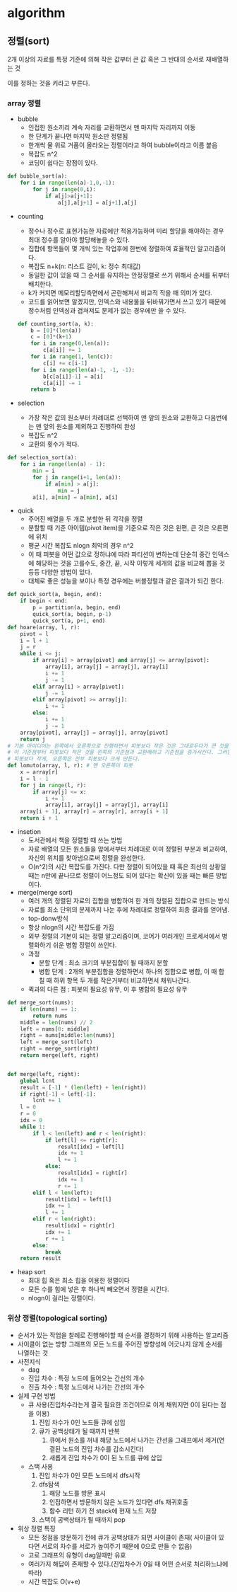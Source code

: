 # algorithm

## 정렬(sort)

2개 이상의 자료를 특정 기준에 의해 작은 값부터 큰 값 혹은 그 반대의 순서로 재배열하는 것

이를 정하는 것을 키라고 부른다.

### array 정렬

- bubble
  - 인접한 원소끼리 계속 자리를 교환하면서 맨 마지막 자리까지 이동
  - 한 단계가 끝나면 마지막 원소만 정렬됨
  - 한개씩 물 위로 거품이 올라오는 정렬이라고 하여 bubble이라고 이름 붙음
  - 복잡도 n^2
  - 코딩이 쉽다는 장점이 있다.

```python
def bubble_sort(a):
    for i in range(len(a)-1,0,-1):
        for j in range(0,i):
            if a[j]>a[j+1]:
                a[j],a[j+1] = a[j+1],a[j]
```

- counting

  - 정수나 정수로 표현가능한 자료에만 적용가능하며 미리 할당을 해야하는 경우 최대 정수를 알아야 할당해놓을 수 있다.
  - 집합에 항목들이 몇 개씩 있는 작업후에 한번에 정렬하여 효율적인 알고리즘이다.
  - 복잡도 n+k(n: 리스트 길이, k: 정수 최대값)
  - 동일한 값이 있을 때 그 순서를 유지하는 안정정렬로 쓰기 위해서 순서를 뒤부터 배치한다.
  - k가 커지면 메모리할당측면에서 곤란해져서 비교적 작을 때 의미가 있다.
  - 코드를 읽어보면 알겠지만, 인덱스와 내용물을 뒤바꿔가면서 쓰고 있기 때문에 정수처럼 인덱싱과 겹쳐져도 문제가 없는 경우에만 쓸 수 있다.

  ```python
  def counting_sort(a, k):
      b = [0]*(len(a))
      c = [0]*(k+1)
      for i in range(0,len(a)):
          c[a[i]] += 1
      for i in range(1, len(c)):
          c[i] += c[i-1]
      for i in range(len(a)-1, -1, -1):
          b[c[a[i]]-1] = a[i]
          c[a[i]] -= 1
      return b
  ```

- selection

  - 가장 작은 값의 원소부터 차례대로 선택하여 맨 앞의 원소와 교환하고 다음번에는 맨 앞의 원소를 제외하고 진행하여 완성
  - 복잡도 n^2
  - 교환의 횟수가 적다.

```python
def selection_sort(a):
    for i in range(len(a) - 1):
        min = i
        for j in range(i+1, len(a)):
            if a[min] > a[j]:
                min = j
        a[i], a[min] = a[min], a[i]
```

- quick
  - 주어진 배열을 두 개로 분할한 뒤 각각을 정렬
  - 분할할 때 기준 아이템(pivot item)을 기준으로 작은 것은 왼편, 큰 것은 오른편에 위치
  - 평균 시간 복잡도 nlogn 최악의 경우 n^2
  - 이 때 피봇을 어떤 값으로 정하냐에 따라 파티션이 변하는데 단순히 중간 인덱스에 해당하는 것을 고를수도, 중간, 끝, 시작 이렇게 세개의 값을 비교해 뽑을 것 등등 다양한 방법이 있다.
  - 대체로 좋은 성능을 보이나 특정 경우에는 버블정렬과 같은 결과가 되긴 한다.

```python
def quick_sort(a, begin, end):
    if begin < end:
        p = partition(a, begin, end)
        quick_sort(a, begin, p-1)
        quick_sort(a, p+1, end)
def hoare(array, l, r):
    pivot = l
    i = l + 1
    j = r
    while i <= j:
        if array[i] > array[pivot] and array[j] <= array[pivot]:
            array[i], array[j] = array[j], array[i]
            i += 1
            j -= 1
        elif array[i] > array[pivot]:
            j -= 1
        elif array[pivot] >= array[j]:
            i += 1
        else:
            i += 1
            j -= 1
    array[pivot], array[j] = array[j], array[pivot]
    return j
# 기본 아이디어는 왼쪽에서 오른쪽으로 진행하면서 피봇보다 작은 것은 그대로두다가 큰 것을 만나는 순간을 기준점으로 두고
# 이 기준점부터 피봇보다 작은 것을 왼쪽의 기준점과 교환해하고 기준점을 증가시킨다. 그러면 기준점 기준으로 왼쪽에는 전부
# 피봇보다 작게, 오른쪽은 전부 피봇보다 크게 만든다.
def lomuto(array, l, r): # 맨 오른쪽이 피봇
    x = array[r]
    i = l - 1
    for j in range(l, r):
        if array[j] <= x:
            i += 1
            array[i], array[j] = array[j], array[i]
    array[i + 1], array[r] = array[r], array[i + 1]
    return i + 1
```

- insetion
  - 도서관에서 책을 정렬할 때 쓰는 방법
  - 자료 배열의 모든 원소들을 앞에서부터 차례대로 이미 정렬된 부분과 비교하여, 자신의 위치를 찾아냄으로써 정렬을 완성한다.
  - O(n^2)의 시간 복잡도를 가진다. 다만 정렬이 되어있을 때 혹은 최선의 상황일 때는 n만에 끝나므로 정렬이 어느정도 되어 있다는 확신이 있을 때는 빠른 방법이다.
- merge(merge sort)
  - 여러 개의 정렬된 자료의 집합을 병합하여 한 개의 정렬된 집합으로 만드는 방식
  - 자료를 최소 단위의 문제까지 나눈 후에 차례대로 정렬하여 최종 결과를 얻어냄. 
  - top-donw방식
  - 항상 nlogn의 시간 복잡도를 가짐
  - 외부 정렬의 기본이 되는 정렬 알고리즘이며, 코어가 여러개인 프로세서에서 병렬화하기 쉬운 병합 정렬이 쓰인다.
  - 과정
    - 분할 단계 : 최소 크기의 부분집합이 될 때까지 분할
    - 병합 단계 : 2개의 부분집합을 정렬하면서 하나의 집합으로 병합, 이 때 합칠 때 하위 항목 두 개를 작은거부터 비교하면서 채워나간다.
  - 퀵과의 다른 점 : 피봇의 필요성 유무, 이 후 병합의 필요성 유무

```python
def merge_sort(nums):
    if len(nums) == 1:
        return nums
    middle = len(nums) // 2
    left = nums[0: middle]
    right = nums[middle:len(nums)]
    left = merge_sort(left)
    right = merge_sort(right)
    return merge(left, right)


def merge(left, right):
    global lcnt
    result = [-1] * (len(left) + len(right))
    if right[-1] < left[-1]:
        lcnt += 1
    l = 0
    r = 0
    idx = 0
    while 1:
        if l < len(left) and r < len(right):
            if left[l] <= right[r]:
                result[idx] = left[l]
                idx += 1
                l += 1
            else:
                result[idx] = right[r]
                idx += 1
                r += 1
        elif l < len(left):
            result[idx] = left[l]
            idx += 1
            l += 1
        elif r < len(right):
            result[idx] = right[r]
            idx += 1
            r += 1
        else:
            break
    return result

```

- heap sort
  - 최대 힙 혹은 최소 힙을 이용한 정렬이다
  - 모든 수를 힙에 넣은 후 하나씩 빼오면서 정렬을 시킨다.
  - nlogn이 걸리는 정렬이다.

### 위상 정렬(topological sorting)

- 순서가 있는 작업을 찰례로 진행해야할 때 순서를 결정하기 위해 사용하는 알고리즘
- 사이클이 없는 방향 그래프의 모든 노드를 주어진 방향성에 어긋나지 않게 순서를 나열하는 것
- 사전지식
  - dag
  - 진입 차수 : 특정 노드에 들어오는 간선의 개수
  - 진출 차수 : 특정 노드에서 나가는 간선의 개수
- 실제 구현 방법
  - 큐 사용(진입차수라는게 결국 필요한 조건이므로 이게 채워지면 0이 된다는 점을 이용)
    1. 진입 차수가 0인 노드들 큐에 삽입
    2. 큐가 공백상태가 될 때까지 반복
       1. 큐에서 원소를 꺼내 해당 노드에서 나가는 간선을 그래프에서 제거(연결된 노드의 진입 차수를 감소시킨다)
       2. 새롭게 진입 차수가 0이 된 노드를 큐에 삽입
  - 스택 사용
    1. 진입 차수가 0인 모든 노드에서 dfs시작
    2. dfs탐색
       1. 해당 노드를 방문 표시
       2. 인접하면서 방문하지 않은 노드가 있다면 dfs 재귀호출
       3. 함수 리턴 하기 전 stack에 현재 노드 저장
    3. 스택이 공백상태가 될 때까지 pop
- 위상 정렬 특징
  - 모든 정점을 방문하기 전에 큐가 공백상태가 되면 사이클이 존재( 사이클이 있다면 서로의 차수를 서로가 높여주기 때문에 0으로 만들 수 없음)
  - 고로 그래프의 유형이 dag일때만 유효
  - 여러가지 해답이 존재할 수 있다.(진입차수가 0일 때 어떤 순서로 처리하느냐에 따라)
  - 시간 복잡도 O(v+e)


